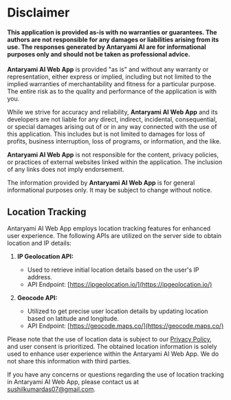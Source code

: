 # Disclaimer

#### This application is provided as-is with no warranties or guarantees. The authors are not responsible for any damages or liabilities arising from its use. The responses generated by Antaryami AI are for informational purposes only and should not be taken as professional advice.

**Antaryami AI Web App** is provided "as is" and without any warranty or representation, either express or implied, including but not limited to the implied warranties of merchantability and fitness for a particular purpose. The entire risk as to the quality and performance of the application is with you.

While we strive for accuracy and reliability, **Antaryami AI Web App** and its developers are not liable for any direct, indirect, incidental, consequential, or special damages arising out of or in any way connected with the use of this application. This includes but is not limited to damages for loss of profits, business interruption, loss of programs, or information, and the like.

**Antaryami AI Web App** is not responsible for the content, privacy policies, or practices of external websites linked within the application. The inclusion of any links does not imply endorsement.

The information provided by **Antaryami AI Web App** is for general informational purposes only. It may be subject to change without notice.

## Location Tracking

Antaryami AI Web App employs location tracking features for enhanced user experience. The following APIs are utilized on the server side to obtain location and IP details:

1. **IP Geolocation API:**

   - Used to retrieve initial location details based on the user's IP address.
   - API Endpoint: [https://ipgeolocation.io/](https://ipgeolocation.io/)

2. **Geocode API:**
   - Utilized to get precise user location details by updating location based on latitude and longitude.
   - API Endpoint: [https://geocode.maps.co/](https://geocode.maps.co/)

Please note that the use of location data is subject to our [Privacy Policy](https://github.com/shuvra-matrix/Gemini-Ai--MERN/blob/main/PRIVACY-POLICY.md), and user consent is prioritized. The obtained location information is solely used to enhance user experience within the Antaryami AI Web App. We do not share this information with third parties.

If you have any concerns or questions regarding the use of location tracking in Antaryami AI Web App, please contact us at [sushilkumardas07@gmail.com](sushilkumardas07@gmail.com).
